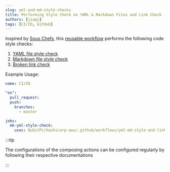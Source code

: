 ```yaml
---
slug: yml-and-md-style-checks
title: Performing Style Check on YAML & Markdown Files and Link Check
authors: [jiaqi]
tags: [CI/CD, GitHub]
---
```


[//]: # (Copyright Jiaqi Liu)

[//]: # (Licensed under the Apache License, Version 2.0 &#40;the "License"&#41;;)
[//]: # (you may not use this file except in compliance with the License.)
[//]: # (You may obtain a copy of the License at)

[//]: # (    http://www.apache.org/licenses/LICENSE-2.0)

[//]: # (Unless required by applicable law or agreed to in writing, software)
[//]: # (distributed under the License is distributed on an "AS IS" BASIS,)
[//]: # (WITHOUT WARRANTIES OR CONDITIONS OF ANY KIND, either express or implied.)
[//]: # (See the License for the specific language governing permissions and)
[//]: # (limitations under the License.)

<!--truncate-->

Inspired by [Sous Chefs](https://github.com/sous-chefs/.github/blob/main/.github/workflows/lint-unit.yml), this
[reusable workflow](https://docs.github.com/en/actions/using-workflows/reusing-workflows) performs the following code
style checks:

1. [YAML file style check](https://github.com/actionshub/yamllint)
2. [Markdown file style check](https://github.com/actionshub/markdownlint)
3. [Broken link check](https://github.com/lycheeverse/lychee-action)

Example Usage:

```yaml
name: CI/CD

"on":
  pull_request:
  push:
    branches:
      - master

jobs:
  mk-yml-style-check:
    uses: QubitPi/hashicorp-aws/.github/workflows/yml-md-style-and-link-checks.yml@master
```

:::tip

The configurations of the composing actions can be configured regularly by following their respective documentations

:::
